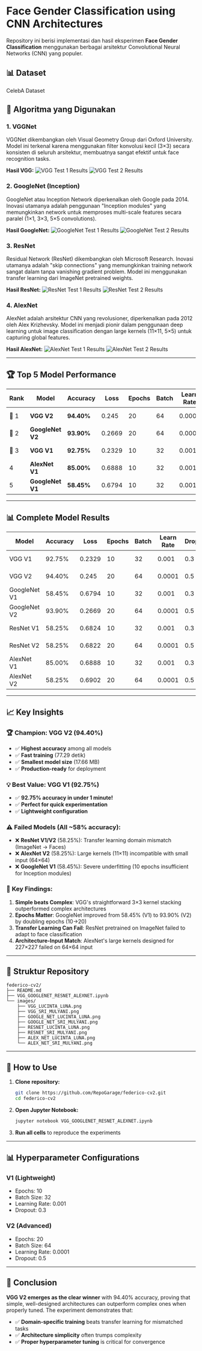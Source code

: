 # Face Gender Classification using CNN Architectures

Repository ini berisi implementasi dan hasil eksperimen **Face Gender Classification** menggunakan berbagai arsitektur Convolutional Neural Networks (CNN) yang populer.

## 📊 Dataset
CelebA Dataset

## 🧠 Algoritma yang Digunakan

### 1. VGGNet
VGGNet dikembangkan oleh Visual Geometry Group dari Oxford University. Model ini terkenal karena menggunakan filter konvolusi kecil (3×3) secara konsisten di seluruh arsitektur, membuatnya sangat efektif untuk face recognition tasks.

**Hasil VGG:**
![VGG Test 1 Results](images/VGG_LUCINTA_LUNA.png)
![VGG Test 2 Results](images/VGG_SRI_MULYANI.png)

### 2. GoogleNet (Inception)
GoogleNet atau Inception Network diperkenalkan oleh Google pada 2014. Inovasi utamanya adalah penggunaan "Inception modules" yang memungkinkan network untuk memproses multi-scale features secara paralel (1×1, 3×3, 5×5 convolutions).

**Hasil GoogleNet:**
![GoogleNet Test 1 Results](images/GOOGLE_NET_LUCINTA_LUNA.png)
![GoogleNet Test 2 Results](images/GOOGLE_NET_SRI_MULYANI.png)

### 3. ResNet
Residual Network (ResNet) dikembangkan oleh Microsoft Research. Inovasi utamanya adalah "skip connections" yang memungkinkan training network sangat dalam tanpa vanishing gradient problem. Model ini menggunakan transfer learning dari ImageNet pretrained weights.

**Hasil ResNet:**
![ResNet Test 1 Results](images/RESNET_LUCINTA_LUNA.png)
![ResNet Test 2 Results](images/RESNET_SRI_MULYANI.png)

### 4. AlexNet
AlexNet adalah arsitektur CNN yang revolusioner, diperkenalkan pada 2012 oleh Alex Krizhevsky. Model ini menjadi pionir dalam penggunaan deep learning untuk image classification dengan large kernels (11×11, 5×5) untuk capturing global features.

**Hasil AlexNet:**
![AlexNet Test 1 Results](images/ALEX_NET_LUCINTA_LUNA.png)
![AlexNet Test 2 Results](images/ALEX_NET_SRI_MULYANI.png)

---

## 🏆 Top 5 Model Performance

| Rank | Model | Accuracy | Loss | Epochs | Batch | Learn Rate | Dropout | Train Time | Size |
|------|-------|----------|------|--------|-------|------------|---------|------------|------|
| 🥇 1 | **VGG V2** | **94.40%** | 0.245 | 20 | 64 | 0.0001 | 0.5 | 77.29 Detik | 17.66 MB |
| 🥈 2 | **GoogleNet V2** | **93.90%** | 0.2669 | 20 | 64 | 0.0001 | 0.5 | 437.23 Detik | 22.79 MB |
| 🥉 3 | **VGG V1** | **92.75%** | 0.2329 | 10 | 32 | 0.001 | 0.3 | 54.95 Detik | 17.66 MB |
| 4 | **AlexNet V1** | **85.00%** | 0.6888 | 10 | 32 | 0.001 | 0.3 | 23.60 Detik | 17.31 MB |
| 5 | **GoogleNet V1** | **58.45%** | 0.6794 | 10 | 32 | 0.001 | 0.3 | 107.45 Detik | 22.79 MB |

---

## 📊 Complete Model Results

| Model | Accuracy | Loss | Epochs | Batch | Learn Rate | Dropout | Train Time | Parameters |
|-------|----------|------|--------|-------|------------|---------|------------|------------|
| VGG V1 | 92.75% | 0.2329 | 10 | 32 | 0.001 | 0.3 | 54.95 Detik | 17.66 MB |
| VGG V2 | 94.40% | 0.245 | 20 | 64 | 0.0001 | 0.5 | 77.29 Detik | 17.66 MB |
| GoogleNet V1 | 58.45% | 0.6794 | 10 | 32 | 0.001 | 0.3 | 107.45 Detik | 22.79 MB |
| GoogleNet V2 | 93.90% | 0.2669 | 20 | 64 | 0.0001 | 0.5 | 437.23 Detik | 22.79 MB |
| ResNet V1 | 58.25% | 0.6824 | 10 | 32 | 0.001 | 0.3 | 41.72 Detik | 97.8 MB |
| ResNet V2 | 58.25% | 0.6822 | 20 | 64 | 0.0001 | 0.5 | 61.63 Detik | 92.14 MB |
| AlexNet V1 | 85.00% | 0.6888 | 10 | 32 | 0.001 | 0.3 | 23.60 Detik | 17.31 MB |
| AlexNet V2 | 58.25% | 0.6902 | 20 | 64 | 0.0001 | 0.5 | 15.14 Detik | 24.33 MB |

---

## 📈 Key Insights

### 🏆 **Champion: VGG V2 (94.40%)**
- ✅ **Highest accuracy** among all models
- ✅ **Fast training** (77.29 detik)
- ✅ **Smallest model size** (17.66 MB)
- ✅ **Production-ready** for deployment

### 💡 **Best Value: VGG V1 (92.75%)**
- ✅ **92.75% accuracy in under 1 minute!**
- ✅ **Perfect for quick experimentation**
- ✅ **Lightweight configuration**

### ⚠️ **Failed Models (All ~58% accuracy):**
- ❌ **ResNet V1/V2** (58.25%): Transfer learning domain mismatch (ImageNet → Faces)
- ❌ **AlexNet V2** (58.25%): Large kernels (11×11) incompatible with small input (64×64)
- ❌ **GoogleNet V1** (58.45%): Severe underfitting (10 epochs insufficient for Inception modules)

### 🔬 **Key Findings:**
1. **Simple beats Complex**: VGG's straightforward 3×3 kernel stacking outperformed complex architectures
2. **Epochs Matter**: GoogleNet improved from 58.45% (V1) to 93.90% (V2) by doubling epochs (10→20)
3. **Transfer Learning Can Fail**: ResNet pretrained on ImageNet failed to adapt to face classification
4. **Architecture-Input Match**: AlexNet's large kernels designed for 227×227 failed on 64×64 input

---

## 📁 Struktur Repository

```
federico-cv2/
├── README.md
├── VGG_GOOGLENET_RESNET_ALEXNET.ipynb
└── images/
    ├── VGG_LUCINTA_LUNA.png
    ├── VGG_SRI_MULYANI.png
    ├── GOOGLE_NET_LUCINTA_LUNA.png
    ├── GOOGLE_NET_SRI_MULYANI.png
    ├── RESNET_LUCINTA_LUNA.png
    ├── RESNET_SRI_MULYANI.png
    ├── ALEX_NET_LUCINTA_LUNA.png
    └── ALEX_NET_SRI_MULYANI.png
```

---

## 🚀 How to Use

1. **Clone repository:**
   ```bash
   git clone https://github.com/RepoGarage/federico-cv2.git
   cd federico-cv2
   ```

2. **Open Jupyter Notebook:**
   ```bash
   jupyter notebook VGG_GOOGLENET_RESNET_ALEXNET.ipynb
   ```

3. **Run all cells** to reproduce the experiments

---

## 📊 Hyperparameter Configurations

### V1 (Lightweight)
- Epochs: 10
- Batch Size: 32
- Learning Rate: 0.001
- Dropout: 0.3

### V2 (Advanced)
- Epochs: 20
- Batch Size: 64
- Learning Rate: 0.0001
- Dropout: 0.5

---

## 🎯 Conclusion

**VGG V2 emerges as the clear winner** with 94.40% accuracy, proving that simple, well-designed architectures can outperform complex ones when properly tuned. The experiment demonstrates that:

- ✅ **Domain-specific training** beats transfer learning for mismatched tasks
- ✅ **Architecture simplicity** often trumps complexity
- ✅ **Proper hyperparameter tuning** is critical for convergence